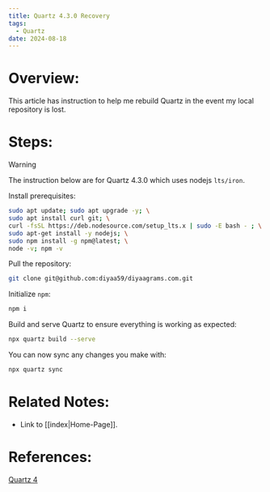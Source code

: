 ```yaml
---
title: Quartz 4.3.0 Recovery
tags:
  - Quartz
date: 2024-08-18
---
```

# Overview:

This article has instruction to help me rebuild Quartz in the event my local repository is lost.
# Steps:

> [!warning]
> The instruction below are for Quartz 4.3.0 which uses nodejs `lts/iron`.

Install prerequisites:

```bash
sudo apt update; sudo apt upgrade -y; \
sudo apt install curl git; \
curl -fsSL https://deb.nodesource.com/setup_lts.x | sudo -E bash - ; \
sudo apt-get install -y nodejs; \
sudo npm install -g npm@latest; \
node -v; npm -v
```

Pull the repository:

```bash
git clone git@github.com:diyaa59/diyaagrams.com.git
```

Initialize `npm`:

```bash
npm i
```

Build and serve Quartz to ensure everything is working as expected:

```bash
npx quartz build --serve
```

You can now sync any changes you make with:

```bash
npx quartz sync
```

# Related Notes:

- Link to [[index|Home-Page]].

# References:

[Quartz 4](https://quartz.jzhao.xyz/#-get-started)